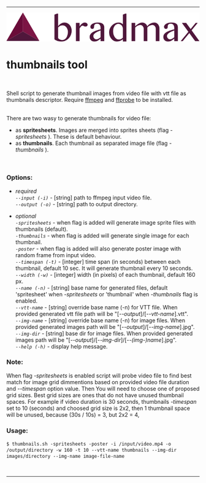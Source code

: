 ___
![Bradmax][bradmaxLogo]
# thumbnails tool

<br/>

Shell script to generate thumbnail images from video file with vtt file as thumbnails descriptor.
Require [ffmpeg][ffmpeg] and [ffprobe][ffprobe] to be installed.
<br/>
<br/>

There are two wasy to generate thumbnails for video file:
- as __spritesheets__. Images are merged into sprites sheets (flag *-spritesheets* ). These is default behaviour.
- as __thumbnails__. Each thumbnail as separated image file (flag *-thumbnails* ).
<br/>

### Options:
- *required*<br/>
*```--input (-i)```* - [string] path to ffmpeg input video file.<br/>
*```--output (-o)```* - [string] path to output directory.

- *optional*<br/>
*```-spritesheets```* - when flag is added will generate image sprite files with thumbnails (default).<br/>
*```-thumbnails```* - when flag is added will generate single image for each thumbnail.<br/>
*```-poster```* - when flag is added will also generate poster image with random frame from input video.<br/>
*```--timespan (-t)```* - [integer] time span (in seconds) between each thumbnail, default 10 sec. It will generate thumbnail every 10 seconds.<br/>
*```--width (-w)```* - [integer] width (in pixels) of each thumbnail, default 160 px.<br/>
*```--name (-n)```* - [string] base name for generated files, default 'spritesheet' when *-spritesheets* or 'thumbnail' when *-thumbnails* flag is enabled.<br/>
*```--vtt-name```* - [string] override base name (-n) for VTT file. When provided generated vtt file path will be "[*--output*]/[*--vtt-name*].vtt".<br/>
*```--img-name```* - [string] override base name (-n) for image files. When provided generated images path will be "[*--output*]/[*--img-name*].jpg".<br/>
*```--img-dir```* - [string] base dir for image files. When provided generated images path will be "[*--output*]/[*--img-dir*]/[*--(img-)name*].jpg".<br/>
*```--help (-h)```* - display help message.

### Note:
When flag *-spritesheets* is enabled script will probe video file to find best match for image grid dimmentions based on provided video file duration and *--timespan* option value.
Then You will need to choose one of proposed grid sizes.
Best grid sizes are ones that do not have unused thumbnail spaces. For example if video duration is 30 seconds, thumbnails *-timespan* set to 10 (seconds) and choosed grid size is 2x2, then 1 thumbnail space will be unused, because (30s / 10s) = 3, but 2x2 = 4,
<br/>

### Usage:
```
$ thumbnails.sh -spritesheets -poster -i /input/video.mp4 -o /output/directory -w 160 -t 10 --vtt-name thumbnails --img-dir images/directory --img-name image-file-name
```
<br/>

---

[ffmpeg]: https://www.ffmpeg.org/
[ffprobe]: https://ffmpeg.org/ffprobe.html

[bradmaxLogo]: ./assets/md/bradmax.svg
